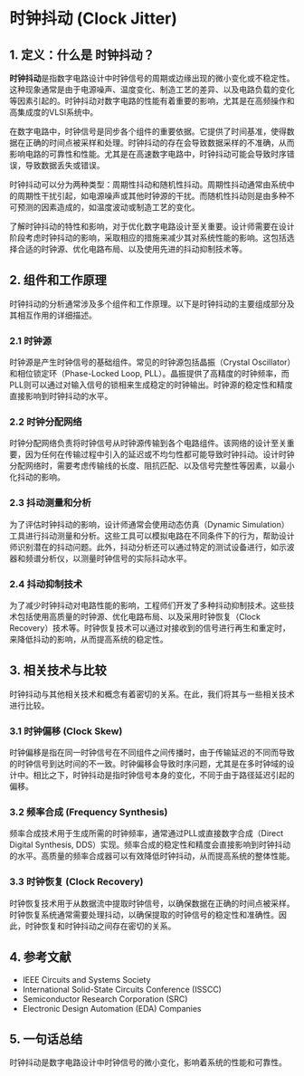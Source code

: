 # 时钟抖动 (Clock Jitter)

## 1. 定义：什么是 **时钟抖动**？
**时钟抖动**是指数字电路设计中时钟信号的周期或边缘出现的微小变化或不稳定性。这种现象通常是由于电源噪声、温度变化、制造工艺的差异、以及电路负载的变化等因素引起的。时钟抖动对数字电路的性能有着重要的影响，尤其是在高频操作和高集成度的VLSI系统中。

在数字电路中，时钟信号是同步各个组件的重要依据。它提供了时间基准，使得数据在正确的时间点被采样和处理。时钟抖动的存在会导致数据采样的不准确，从而影响电路的可靠性和性能。尤其是在高速数字电路中，时钟抖动可能会导致时序错误，导致数据丢失或错误。

时钟抖动可以分为两种类型：周期性抖动和随机性抖动。周期性抖动通常由系统中的周期性干扰引起，如电源噪声或其他时钟源的干扰。而随机性抖动则是由多种不可预测的因素造成的，如温度波动或制造工艺的变化。

了解时钟抖动的特性和影响，对于优化数字电路设计至关重要。设计师需要在设计阶段考虑时钟抖动的影响，采取相应的措施来减少其对系统性能的影响。这包括选择合适的时钟源、优化电路布局、以及使用先进的抖动抑制技术等。

## 2. 组件和工作原理
时钟抖动的分析通常涉及多个组件和工作原理。以下是时钟抖动的主要组成部分及其相互作用的详细描述。

### 2.1 时钟源
时钟源是产生时钟信号的基础组件。常见的时钟源包括晶振（Crystal Oscillator）和相位锁定环（Phase-Locked Loop, PLL）。晶振提供了高精度的时钟频率，而PLL则可以通过对输入信号的锁相来生成稳定的时钟输出。时钟源的稳定性和精度直接影响到时钟抖动的水平。

### 2.2 时钟分配网络
时钟分配网络负责将时钟信号从时钟源传输到各个电路组件。该网络的设计至关重要，因为任何在传输过程中引入的延迟或不均匀性都可能导致时钟抖动。设计时钟分配网络时，需要考虑传输线的长度、阻抗匹配、以及信号完整性等因素，以最小化抖动的影响。

### 2.3 抖动测量和分析
为了评估时钟抖动的影响，设计师通常会使用动态仿真（Dynamic Simulation）工具进行抖动测量和分析。这些工具可以模拟电路在不同条件下的行为，帮助设计师识别潜在的抖动问题。此外，抖动分析还可以通过特定的测试设备进行，如示波器和频谱分析仪，以测量时钟信号的实际抖动水平。

### 2.4 抖动抑制技术
为了减少时钟抖动对电路性能的影响，工程师们开发了多种抖动抑制技术。这些技术包括使用高质量的时钟源、优化电路布局、以及采用时钟恢复（Clock Recovery）技术等。时钟恢复技术可以通过对接收到的信号进行再生和重定时，来降低抖动的影响，从而提高系统的稳定性。

## 3. 相关技术与比较
时钟抖动与其他相关技术和概念有着密切的关系。在此，我们将其与一些相关技术进行比较。

### 3.1 时钟偏移 (Clock Skew)
时钟偏移是指在同一时钟信号在不同组件之间传播时，由于传输延迟的不同而导致的时钟信号到达时间的不一致。时钟偏移会导致时序问题，尤其是在多时钟域的设计中。相比之下，时钟抖动是指时钟信号本身的变化，不同于由于路径延迟引起的偏移。

### 3.2 频率合成 (Frequency Synthesis)
频率合成技术用于生成所需的时钟频率，通常通过PLL或直接数字合成（Direct Digital Synthesis, DDS）实现。频率合成的稳定性和精度会直接影响到时钟抖动的水平。高质量的频率合成器可以有效降低时钟抖动，从而提高系统的整体性能。

### 3.3 时钟恢复 (Clock Recovery)
时钟恢复技术用于从数据流中提取时钟信号，以确保数据在正确的时间点被采样。时钟恢复系统通常需要处理抖动，以确保提取的时钟信号的稳定性和准确性。因此，时钟恢复和时钟抖动之间存在密切的关系。

## 4. 参考文献
- IEEE Circuits and Systems Society
- International Solid-State Circuits Conference (ISSCC)
- Semiconductor Research Corporation (SRC)
- Electronic Design Automation (EDA) Companies

## 5. 一句话总结
时钟抖动是数字电路设计中时钟信号的微小变化，影响着系统的性能和可靠性。
